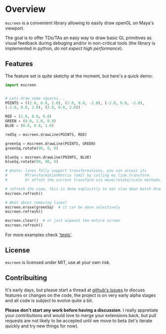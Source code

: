 # Overview
`mscreen` is a convenient library allowing to easily draw openGL on Maya's
viewport.

The goal is to offer TDs/TAs an easy way to draw basic GL primitives as visual
feedback during debuging and/or in non-critical tools (the library is
implemented in python, _do not expect high performance_).

## Features

The feature set is quite sketchy at the moment, but here's a quick demo:

```python
import mscreen


# Lets draw some squares...
POINTS = ((2.0, 0.0, 2.0), (2.0, 0.0, -2.0), (-2.0, 0.0, -2.0),
(-2.0, 0.0, 2.0), (2.0, 0.0, 2.0))

RED = (1.0, 0.0, 0.0)
GREEN = (0.0, 1.0, 0.0)
BLUE = (0.0, 0.0, 1.0)

redSq = mscreen.drawLine(POINTS, RED)

greenSq = mscreen.drawLine(POINTS, GREEN)
greenSq.rotate(90, 0, 0)

blueSq = mscreen.drawLine(POINTS, BLUE)
blueSq.rotate(90, 90, 0)

# @note: lines fully support transformations, you can access its
#        MTransformationMatrix (om2) by calling my_line.transform.
#        Or offset the current transform via move/rotate/scale methods.

# refresh the view, this is done explicitly to not slow down batch drawing
mscreen.refresh()
```

```python
# What about removing lines?
mscreen.erase(greenSq)  # it can be done selectively
mscreen.refresh()

mscreen.clear()  # or just wipeout the entire screen
mscreen.refresh()
```

For more examples check
['tests'](https://github.com/csaez/mscreen/tree/master/tests).

## License

`mscreen` is licensed under MIT, use at your own risk.


## Contribuiting

It's early days, but please start a thread at [github's
issues](https://github.com/csaez/mscreen/issues) to discuss features or changes
on the code, the project is on very early alpha stages and all code is subject
to evolve quite a bit.

__Please don't start any work before having a discussion__. I really appretiate
your contributions and would love to merge your extensions back, but pull
requests are not likely to be accepted until we move to beta (let's iterate
quickly and try new things for now).
